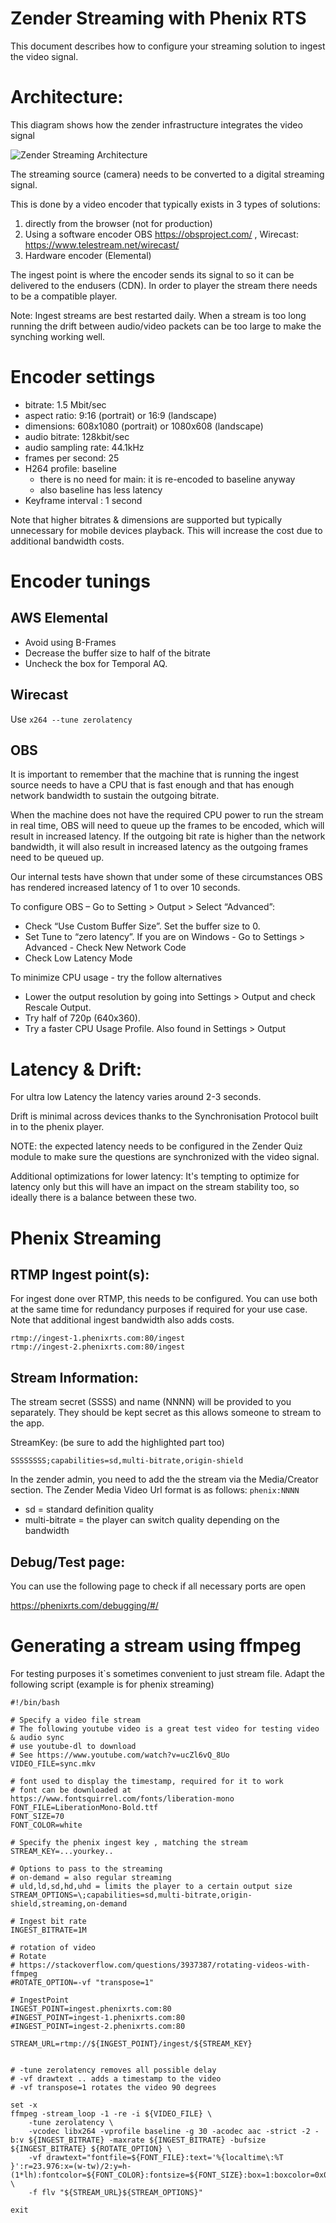 # Zender Streaming with Phenix RTS
This document describes how to configure your streaming solution to ingest the video signal.

# Architecture:
 This diagram shows how the zender infrastructure integrates the video signal

![Zender Streaming Architecture](docs/images/zender-streaming-architecture.png?raw=true "Zender Streaming Architecture")

The streaming source (camera) needs to be converted to a digital streaming signal.

This is done by a video encoder that typically exists in 3 types of solutions:
1) directly from the browser (not for production)
2) Using a software encoder
OBS https://obsproject.com/ , Wirecast: https://www.telestream.net/wirecast/
3) Hardware encoder (Elemental)

The ingest point is where the encoder sends its signal to so it can be delivered to the endusers (CDN). In order to player the stream there needs to be a compatible player.

Note: Ingest streams are best restarted daily. When a stream is too long running the drift between audio/video packets can be too large to make the synching working well.

# Encoder settings

- bitrate: 1.5 Mbit/sec
- aspect ratio: 9:16 (portrait) or 16:9 (landscape)
- dimensions: 608x1080 (portrait) or 1080x608 (landscape)
- audio bitrate: 128kbit/sec
- audio sampling rate:  44.1kHz
- frames per second: 25
- H264 profile: baseline
	- there is no need for main: it is re-encoded to baseline anyway
	- also baseline has less latency
- Keyframe interval : 1 second

Note that higher bitrates & dimensions are supported but typically unnecessary for mobile devices playback. This will increase the cost due to additional bandwidth costs.

# Encoder tunings
## AWS Elemental
- Avoid using B-Frames
- Decrease the buffer size to half of the bitrate
- Uncheck the box for Temporal AQ.

## Wirecast
Use ```x264 --tune zerolatency```

## OBS

It is important to remember that the machine that is running the ingest source needs to have a CPU that is fast enough and that has enough network bandwidth to sustain the outgoing bitrate.

When the machine does not have the required CPU power to run the stream in real time, OBS will need to queue up the frames to be encoded, which will result in increased latency. If the outgoing bit rate is higher than the network bandwidth, it will also result in increased latency as the outgoing frames need to be queued up.

Our internal tests have shown that under some of these circumstances OBS has rendered increased latency of 1 to over 10 seconds.

To configure OBS – Go to Setting > Output > Select “Advanced”:
-  Check “Use Custom Buffer Size”. Set the buffer size to 0.
-  Set Tune to “zero latency”.	If you are on Windows - Go to Settings > Advanced -   Check New Network Code
-  Check Low Latency Mode

To minimize CPU usage - try the follow alternatives
- Lower the output resolution by going into Settings > Output and check Rescale Output.
- Try half of 720p (640x360).
- Try a faster CPU Usage Profile. Also found in Settings > Output

# Latency & Drift:
For ultra low Latency the latency varies around 2-3 seconds.

Drift is minimal across devices thanks to the Synchronisation Protocol built in to the phenix player.

NOTE: the expected latency needs to be configured in the Zender Quiz module to make sure the questions are synchronized with the video signal.

Additional optimizations for lower latency: It's tempting to optimize for latency only but this will have an impact on the stream stability too, so ideally there is a balance between these two.

# Phenix Streaming
## RTMP Ingest point(s):

For ingest done over RTMP, this needs to be configured. You can use both at the same time for redundancy purposes if required for your use case. Note that additional ingest bandwidth also adds costs.

```
rtmp://ingest-1.phenixrts.com:80/ingest
rtmp://ingest-2.phenixrts.com:80/ingest
```

## Stream Information:
The stream secret (SSSS)  and name (NNNN) will be provided to you separately.
They should be kept secret as this allows someone to stream to the app.

StreamKey: (be sure to add the highlighted part too)

```SSSSSSSS;capabilities=sd,multi-bitrate,origin-shield```

In the zender admin, you need to add the the stream via the Media/Creator section.
The Zender Media Video Url format is as follows: ```phenix:NNNN```

- sd = standard definition quality
- multi-bitrate = the player can switch quality depending on the bandwidth

## Debug/Test page:
You can use the following page to check if all necessary ports are open

<https://phenixrts.com/debugging/#/>


# Generating a stream using ffmpeg
For testing purposes it`s sometimes convenient to just stream file. Adapt the following script (example is for phenix streaming)

```shell
#!/bin/bash

# Specify a video file stream
# The following youtube video is a great test video for testing video & audio sync
# use youtube-dl to download
# See https://www.youtube.com/watch?v=ucZl6vQ_8Uo
VIDEO_FILE=sync.mkv

# font used to display the timestamp, required for it to work
# font can be downloaded at https://www.fontsquirrel.com/fonts/liberation-mono
FONT_FILE=LiberationMono-Bold.ttf
FONT_SIZE=70
FONT_COLOR=white

# Specify the phenix ingest key , matching the stream
STREAM_KEY=...yourkey..

# Options to pass to the streaming
# on-demand = also regular streaming
# uld,ld,sd,hd,uhd = limits the player to a certain output size
STREAM_OPTIONS=\;capabilities=sd,multi-bitrate,origin-shield,streaming,on-demand

# Ingest bit rate
INGEST_BITRATE=1M

# rotation of video
# Rotate
# https://stackoverflow.com/questions/3937387/rotating-videos-with-ffmpeg
#ROTATE_OPTION=-vf "transpose=1"

# IngestPoint
INGEST_POINT=ingest.phenixrts.com:80
#INGEST_POINT=ingest-1.phenixrts.com:80
#INGEST_POINT=ingest-2.phenixrts.com:80

STREAM_URL=rtmp://${INGEST_POINT}/ingest/${STREAM_KEY}


# -tune zerolatency removes all possible delay
# -vf drawtext .. adds a timestamp to the video
# -vf transpose=1 rotates the video 90 degrees

set -x
ffmpeg -stream_loop -1 -re -i ${VIDEO_FILE} \
    -tune zerolatency \
    -vcodec libx264 -vprofile baseline -g 30 -acodec aac -strict -2 -b:v ${INGEST_BITRATE} -maxrate ${INGEST_BITRATE} -bufsize ${INGEST_BITRATE} ${ROTATE_OPTION} \
    -vf drawtext="fontfile=${FONT_FILE}:text='%{localtime\:%T }':r=23.976:x=(w-tw)/2:y=h-(1*lh):fontcolor=${FONT_COLOR}:fontsize=${FONT_SIZE}:box=1:boxcolor=0x00000999" \
    -f flv "${STREAM_URL}${STREAM_OPTIONS}"

exit

```
